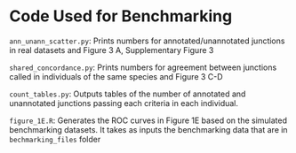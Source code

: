 # Code Used for Benchmarking

`ann_unann_scatter.py`: Prints numbers for annotated/unannotated junctions in real datasets and Figure 3 A, Supplementary Figure 3 

`shared_concordance.py`: Prints numbers for agreement between junctions called in individuals of the same species and Figure 3 C-D

`count_tables.py`: Outputs tables of the number of annotated and unannotated junctions passing each criteria in each individual.

`figure_1E.R`: Generates the ROC curves in Figure 1E based on the simulated benchmarking datasets. It takes as inputs the benchmarking data that are in `bechmarking_files` folder
